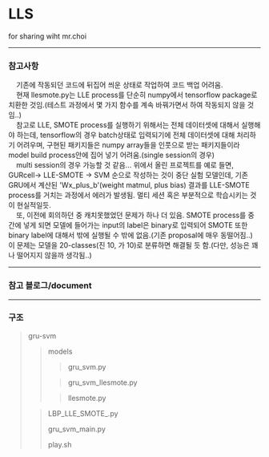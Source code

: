 # LLS
for sharing wiht mr.choi
- - - 
### 참고사항 
&nbsp;&nbsp;&nbsp;&nbsp;기존에 작동되던 코드에 뒤집어 씌운 상태로 작업하여 코드 백업 어려움.  
&nbsp;&nbsp;&nbsp;&nbsp;현재 llesmote.py는 LLE process를 단순히 numpy에서 tensorflow package로 치환한 것임.(테스트 과정에서 몇 가지 함수를 계속 바꿔가면서 하여 작동되지 않을 것임..)  
&nbsp;&nbsp;&nbsp;&nbsp;참고로 LLE, SMOTE process를 실행하기 위해서는 전체 데이터셋에 대해서 실행해야 하는데, tensorflow의 경우 batch상태로 입력되기에 전체 데이터셋에 대해 처리하기 어려우며, 구현된 패키지들은 numpy array들을 인풋으로 받는 패키지들이라 model build process안에 집어 넣기 어려움.(single session의 경우)      
&nbsp;&nbsp;&nbsp;&nbsp;multi session의 경우 가능할 것 같음... 위에서 올린 프로젝트를 예로 들면, GURcell-> LLE-SMOTE -> SVM 순으로 작성하는 것이 중단 실험 모델인데, 기존 GRU에서 계산된 'Wx_plus_b'(weight matmul, plus bias) 결과를 LLE-SMOTE process를 거치는 과정에서 에러가 발생됨. 멀티 세션 혹은 부분적으로 학습시키는 것이 현실적일듯.  
&nbsp;&nbsp;&nbsp;&nbsp;또, 이전에 회의하던 중 캐치못했었던 문제가 하나 더 있음. SMOTE process를 중간에 넣게 되면 모델에 들어가는 input의 label은 binary로 입력되어 SMOTE 또한 binary label에 대해서 밖에 실행될 수 밖에 없음.(기존 proposal에 매우 동떨어짐..) 이 문제는 모델을 20-classes(진 10, 가 10)로 분류하면 해결될 듯 함.(다만, 성능은 꽤나 떨어지지 않을까 생각됨..)  
- - - 
### 참고 블로그/document


- - -
### 구조
>gru-svm
>
>>models
>>
>>>gru_svm.py
>>
>>>gru_svm_llesmote.py
>>
>>>llesmote.py
>
>>LBP_LLE_SMOTE_.py
>>
>>gru_svm_main.py
>>
>>play.sh
